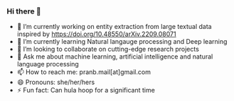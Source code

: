 ### Hi there 👋

- 🔭 I’m currently working on entity extraction from large textual data inspired by https://doi.org/10.48550/arXiv.2209.08071
- 🌱 I’m currently learning Natural langauge processing and Deep learning
- 👯 I’m looking to collaborate on cutting-edge research projects
- 💬 Ask me about machine learning, artificial intelligence and natural language processing
- 📫 How to reach me: pranb.mail[at]gmail.com
- 😄 Pronouns: she/her/hers
- ⚡ Fun fact: Can hula hoop for a significant time
